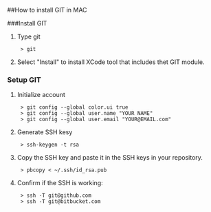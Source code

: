 ##How to install GIT in MAC

###Install GIT
1. Type git

		> git

2. Select "Install" to install XCode tool that includes thet GIT module.

### Setup GIT

1. Initialize account

		> git config --global color.ui true
		> git config --global user.name "YOUR NAME"
		> git config --global user.email "YOUR@EMAIL.com"
		
2. Generate SSH kesy

		> ssh-keygen -t rsa
		
3. Copy the SSH key and paste it in the SSH keys in your repository.

		> pbcopy < ~/.ssh/id_rsa.pub		
		
4. Confirm if the SSH is working:

		> ssh -T git@github.com
		> ssh -T git@bitbucket.com
		


